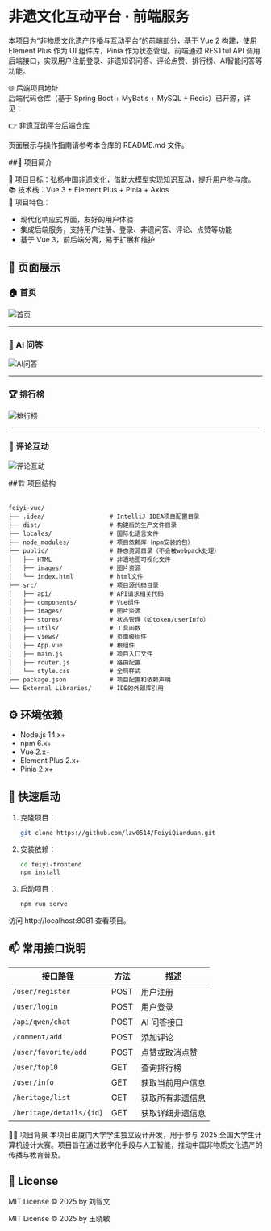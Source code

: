 # 非遗文化互动平台 · 前端服务

本项目为“非物质文化遗产传播与互动平台”的前端部分，基于 Vue 2 构建，使用 Element Plus 作为 UI 组件库，Pinia 作为状态管理。前端通过 RESTful API 调用后端接口，实现用户注册登录、非遗知识问答、评论点赞、排行榜、AI智能问答等功能。

🌐 后端项目地址  
后端代码仓库（基于 Spring Boot + MyBatis + MySQL + Redis）已开源，详见：

👉 [非遗互动平台后端仓库](https://github.com/lzw0514/FeiyiHouduan.git)

页面展示与操作指南请参考本仓库的 README.md 文件。

##📌 项目简介  

🎯 项目目标：弘扬中国非遗文化，借助大模型实现知识互动，提升用户参与度。  
📚 技术栈：Vue 3 + Element Plus + Pinia + Axios  
🧠 项目特色：
- 现代化响应式界面，友好的用户体验
- 集成后端服务，支持用户注册、登录、非遗问答、评论、点赞等功能
- 基于 Vue 3，前后端分离，易于扩展和维护

## 🎨 页面展示

### 🏠 首页
![首页](./assets/home.png)

---

### 🤖 AI 问答
![AI问答](./assets/qa.png)

---

### 🏆 排行榜
![排行榜](./assets/rank.png)

---

### 💬 评论互动
![评论互动](./assets/comment.png)


##🏗️ 项目结构

```

feiyi-vue/
├── .idea/                  # IntelliJ IDEA项目配置目录
├── dist/                   # 构建后的生产文件目录
├── locales/                # 国际化语言文件
├── node_modules/           # 项目依赖库（npm安装的包）
├── public/                 # 静态资源目录（不会被webpack处理）
│   ├── HTML                # 非遗地图可视化文件
│   ├── images/             # 图片资源
│   └── index.html          # html文件
├── src/                    # 项目源代码目录
│   ├── api/                # API请求相关代码
│   ├── components/         # Vue组件
│   ├── images/             # 图片资源
│   ├── stores/             # 状态管理（如token/userInfo）
│   ├── utils/              # 工具函数
│   ├── views/              # 页面级组件
│   ├── App.vue             # 根组件
│   ├── main.js             # 项目入口文件
│   ├── router.js           # 路由配置
│   └── style.css           # 全局样式
├── package.json            # 项目配置和依赖声明
└── External Libraries/     # IDE的外部库引用

```
## ⚙️ 环境依赖

- Node.js 14.x+
- npm 6.x+
- Vue 2.x+
- Element Plus 2.x+
- Pinia 2.x+

## 🚀 快速启动

1. 克隆项目：
   ```bash
   git clone https://github.com/lzw0514/FeiyiQianduan.git

2. 安装依赖：

   ```bash
   cd feiyi-frontend
   npm install
   
3. 启动项目：
   ```bash
   npm run serve

  访问 http://localhost:8081 查看项目。

##  📫 常用接口说明

| 接口路径                     | 方法   | 描述       |
| ------------------------ | ---- | --------------  |
| `/user/register`         | POST | 用户注册         |
| `/user/login`            | POST | 用户登录         |
| `/api/qwen/chat`         | POST | AI 问答接口      |
| `/comment/add`           | POST | 添加评论         |
| `/user/favorite/add`     | POST | 点赞或取消点赞    |
| `/user/top10`            | GET  | 查询排行榜       |
| `/user/info`             | GET  | 获取当前用户信息 |
| `/heritage/list`         | GET  | 获取所有非遗信息 |
| `/heritage/details/{id}` | GET  | 获取详细非遗信息 |


🙋‍♀️ 项目背景
本项目由厦门大学学生独立设计开发，用于参与 2025 全国大学生计算机设计大赛。项目旨在通过数字化手段与人工智能，推动中国非物质文化遗产的传播与教育普及。

## 📄 License
MIT License © 2025 by 刘智文

MIT License © 2025 by 王晓敏
